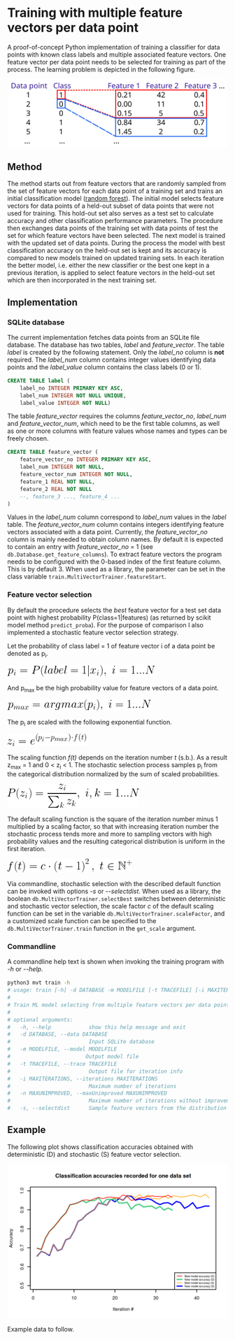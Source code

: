 # Training with multiple feature vectors per data point

A proof-of-concept Python implementation of training a classifier for data points with known
class labels and multiple associated feature vectors. One feature vector per data point needs to be selected for
training as part of the process. The learning problem is depicted in the following figure.

![Problem illustration](docs/mvt_problem.png "Data points with known class labels and multiple associated feature vectors")

## Method

The method starts out from feature vectors that are randomly sampled from the set of feature vectors for each data point
of a training set and trains an initial classification model ([random forest](https://en.wikipedia.org/wiki/Random_forest)). 
The initial model selects feature vectors for data points of a held-out subset of data points that were not used for training. 
This hold-out set also serves as a test set to calculate accuracy and other classification performance parameters.
The procedure then exchanges data points of the training set with data points of test the set for which feature vectors have been selected.
The next model is trained with the updated set of data points.
During the process the model with best classification accuracy on the held-out set is kept and its accuracy is compared to new models trained
on updated training sets. In each iteration the better model, i.e. either the new classifier or the best one kept in a previous iteration,
is applied to select feature vectors in the held-out set which are then incorporated in the next training set.

## Implementation

### SQLite database

The current implementation fetches data points from an SQLite file database. The database has two tables, _label_ and _feature_vector_.
The table _label_ is created by the following statement. Only the _label_no_ column is **not** required. The _label_num_ column contains
integer values identifying data points and the _label_value_ column contains the class labels (0 or 1).

```SQL
CREATE TABLE label (
    label_no INTEGER PRIMARY KEY ASC,
    label_num INTEGER NOT NULL UNIQUE,
    label_value INTEGER NOT NULL)
```

The table _feature_vector_ requires the columns _feature_vector_no_, _label_num_ and _feature_vector_num_, which need to
be the first table columns, as well as one or more columns with feature values whose names and types can be freely chosen.

```SQL
CREATE TABLE feature_vector (
    feature_vector_no INTEGER PRIMARY KEY ASC,
    label_num INTEGER NOT NULL,
    feature_vector_num INTEGER NOT NULL,
    feature_1 REAL NOT NULL,
    feature_2 REAL NOT NULL
    --, feature_3 ..., feature_4 ...
)
```

Values in the _label_num_ column correspond to _label_num_ values in the _label_ table. The _feature_vector_num_ column
contains integers identifying feature vectors associated with a data point.
Currently, the _feature_vector_no_ column is mainly needed to obtain column names. By default it is expected to contain
an entry with _feature_vector_no_ = 1 (see `db.Database.get_feature_columns`).
To extract feature vectors the program needs to be configured with the 0-based index of the first feature column.
This is by default 3. When used as a library, the parameter can be set in the class variable `train.MultiVectorTrainer.featureStart`.

### Feature vector selection

By default the procedure selects the _best_ feature vector for a test set data point with highest probability P(class=1|features) 
(as returned by scikit model method `predict_proba`). For the purpose of comparison I also implemented a stochastic feature vector
selection strategy.

Let the probability of class label = 1 of feature vector i of a data point be denoted as p<sub>i</sub>.

<!--
\begin{equation}
p_i = P(label=1|x_i),\;i = 1 ... N
\end{equation}

https://latex.codecogs.com/png.latex?\Large&space;p_i = P(label=1|x_i),\;i = 1 ... N
-->

!["Probability of class label = 1"](docs/png.latex.1.png "Probability of class label = 1")


And p<sub>max</sub> be the high probability value for feature vectors of a data point.

<!--
\begin{equation}
p_{max} = argmax(p_i),\;i = 1 ... N
\end{equation}

https://latex.codecogs.com/png.latex?\Large&space;p_{max} = argmax(p_i),\;i = 1 ... N
-->

!["Maximal probability"](docs/png.latex.2.png "Maximal probability")


The p<sub>i</sub> are scaled with the following exponential function.

<!--
\begin{equation}
z_i = e^{\left( p_i - p_{max} \right) \cdot f(t)}
\end{equation}

https://latex.codecogs.com/png.latex?\Large&space;z_i = e^{\left( p_i - p_{max} \right) \cdot f(t)}
-->

!["Scaled probability value for sampling"](docs/png.latex.3.png "Scaled probability value for sampling")


The scaling function _f(t)_ depends on the iteration number _t_ (s.b.). As a result z<sub>max</sub> &#61; 1 and 0 &lt; z<sub>i</sub> &lt; 1.
The stochastic selection process samples p<sub>i</sub> from the categorical distribution normalized by the sum of scaled 
probabilities.

<!--
\begin{equation}
P(z_i) = \frac{z_i}{\sum_{k}z_k},\;i, k = 1...N
\end{equation}

https://latex.codecogs.com/png.latex?\Large&space;P(z_i) = \frac{z_i}{\sum_{k}z_k},\;i, k = 1...N
-->

!["Sampling distribution for feature vectors"](docs/png.latex.4.png "Sampling distribution for feature vectors")


The default scaling function is the square of the iteration number minus 1 multiplied by a scaling factor, so that
with increasing iteration number the stochastic process tends more and more to sampling vectors with high probability
values and the resulting categorical distribution is uniform in the first iteration.

<!--
\begin{equation}
f(t) = c \cdot \left(t - 1\right)^2,\;t \in \mathbb{N}^+
\end{equation}

https://latex.codecogs.com/png.latex?\Large&space;f(t) = c \cdot \left(t - 1\right)^2,\;t \in \mathbb{N}^+
-->

!["Iteration-dependent scale function"](docs/png.latex.5.png "Iteration-dependent scale function")

Via commandline, stochastic selection with the described default function can be invoked with options _-s_ or _--selectdist_.
When used as a library, the boolean `db.MultiVectorTrainer.selectBest` switches between deterministic and stochastic
vector selection, the scale factor _c_ of the default scaling function can be set in the variable `db.MultiVectorTrainer.scaleFactor`,
and a customized scale function can be specified to the `db.MultiVectorTrainer.train` function in the `get_scale` argument.

### Commandline

A commandline help text is shown when invoking the training program with _-h_ or _--help_.

```bash
python3 mvt train -h
# usage: train [-h] -d DATABASE -m MODELFILE [-t TRACEFILE] [-i MAXITERATIONS] [-n MAXUNIMPROVED] [-s]
#
# Train ML model selecting from multiple feature vectors per data point
# 
# optional arguments:
#   -h, --help            show this help message and exit
#   -d DATABASE, --data DATABASE
#                         Input SQLite database
#   -m MODELFILE, --model MODELFILE
#                        Output model file
#   -t TRACEFILE, --trace TRACEFILE
#                         Output file for iteration info
#   -i MAXITERATIONS, --iterations MAXITERATIONS
#                         Maximum number of iterations
#   -n MAXUNIMPROVED, --maxUnimproved MAXUNIMPROVED
#                         Maximum number of iterations without improvement
#   -s, --selectdist      Sample feature vectors from the distribution of vector probabilities for positioning
```

## Example

The following plot shows classification accuracies obtained with deterministic (D) and stochastic (S) feature vector selection.

![Example results](docs/training_accuracy.png "Classification accuracies of best and newly trained models at iterations")

Example data to follow.
